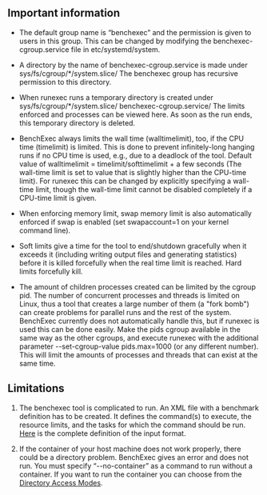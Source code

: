 ## Important information
* The default group name is “benchexec” and the permission is given to users in this group. This can be changed by modifying the benchexec-cgroup.service file in etc/systemd/system.

* A directory by the name of benchexec-cgroup.service is made under sys/fs/cgroup/*/system.slice/
  The benchexec group has recursive permission to this directory.
* When runexec runs a temporary directory is created under sys/fs/cgroup/*/system.slice/ benchexec-cgroup.service/
  The limits enforced and processes can be viewed here. As soon as the run ends, this temporary directory is deleted.
* BenchExec always limits the wall time (walltimelimit), too, if the CPU time (timelimit) is limited. This is done to prevent infinitely-long hanging runs if no CPU time is used, e.g., due to a deadlock of the tool.
  Default value of walltimelimit = timelimit/softtimelimit + a few seconds (The wall-time limit is set to value that is slightly higher than the CPU-time limit). For runexec this can be changed by explicitly specifying a wall-time limit, though the wall-time limit cannot be disabled completely if a CPU-time limit is given.
* When enforcing memory limit, swap memory limit is also automatically enforced if swap is enabled (set swapaccount=1 on your kernel command line).
* Soft limits give a time for the tool to end/shutdown gracefully when it exceeds it (including writing output files and generating statistics) before it is killed forcefully when the real time limit is reached. Hard limits forcefully kill.
* The amount of children processes created can be limited by the cgroup pid. The number of concurrent processes and threads is limited on Linux, thus a tool that creates a large number of them (a "fork bomb") can create problems for parallel runs and the rest of the system. BenchExec currently does not automatically handle this, but if runexec is used this can be done easily. Make the pids cgroup available in the same way as the other cgroups, and execute runexec with the additional parameter --set-cgroup-value pids.max=1000 (or any different number). This will limit the amounts of processes and threads that can exist at the same time.

## Limitations
1. The benchexec tool is complicated to run. An XML file with a benchmark definition has to be created. It defines the command(s) to execute, the resource limits, and the tasks for which the command should be run. [Here](https://github.com/sosy-lab/benchexec/blob/master/doc/benchmark.xml) is the complete definition of the input format.

2. If the container of your host machine does not work properly, there could be a directory problem. BenchExec gives an error and does not run. You must specify “--no-container” as a command to run without a container. If you want to run the container you can choose from the [Directory Access Modes](https://github.com/sosy-lab/benchexec/blob/master/doc/container.md).
